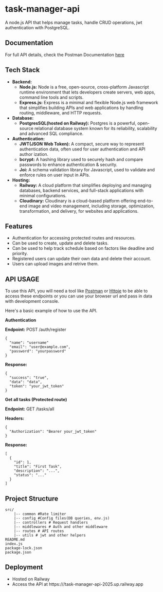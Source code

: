 # task-manager-api

A node.js API that helps manage tasks, handle CRUD operations, jwt authentication with PostgreSQL.

## Documentation

For full API details, check the Postman Documentation [here](https://documenter.getpostman.com/view/42958843/2sB2cPk5wr)

## Tech Stack

- **Backend:**
  - **Node.js:** Node is a free, open-source, cross-platform Javascript runtime environment that lets developers create servers, web apps, command line tools and scripts.
  - **Express.js:** Express is a minimal and flexible Node.js web framework that simplifies building APIs and web applications by handling routing, middleware, and HTTP requests.
- **Database:**
  - **PostgresSQL(hosted on Railway):** Postgres is a powerful, open-source relational database system known for its reliability, scalability and advanced SQL compliance.
- **Authentication:**
  - **JWT(JSON Web Token):** A compact, secure way to represent authentication data, often used for user authentication and API author ization.
  - **bcrypt:** A hashing library used to securely hash and compare passwords to enhance authentication & security.
  - **Joi:** A schema validation library for Javascript, used to validate and enforce rules on user input in APIs.
- **Hosting:**
  - **Railway:** A cloud platform that simplifies deploying and managing databases, backend services, and full-stack applications with minimal configurations.
  - **Cloudinary:** Cloudinary is a cloud-based platform offering end-to-end image and video management, including storage, optimization, transformation, and delivery, for websites and applications.

## Features

- Authentication for accessing protected routes and resources.
- Can be used to create, update and delete tasks.
- Can be used to help track schedule based on factors like deadline and priority.
- Registered users can update their own data and delete their account.
- Users can upload images and retrive them.

## API USAGE

To use this API, you will need a tool like [Postman](https://www.postman.com/) or [Httpie](https://httpie.io/) to be able to access these endpoints or you can use your browser url and pass in data with development console.

Here's a basic example of how to use the API.

**Authentication**

**Endpoint:** POST /auth/register

```
{
  "name": "username"
  "email": "user@example.com",
  "password": "yourpassword"
}
```

**Response:**

```
{
  "success": "true",
  "data": "data",
  "token": "your_jwt_token"
}
```

**Get all tasks (Protected route)**

**Endpoint:** GET /tasks/all

**Headers:**

```
{
  "Authorization": "Bearer your_jwt_token"
}
```

**Response:**

```
[
  {
    "id": 1,
    "title": "First Task",
    "description": "...",
    "status": "..."
  }
]
```

## Project Structure

```
src/
    |-- common #Rate limiter
    |-- config #Config files(DB queries, env.js)
    |-- controllers # Request handlers
    |-- middlewares # Auth and other middleware
    |-- routes # API routes
    |-- utils # jwt and other helpers
README.md
index.js
package-lock.json
package.json
```

## Deployment

- Hosted on Railway
- Access the API at https:///task-manager-api-2025.up.railway.app
